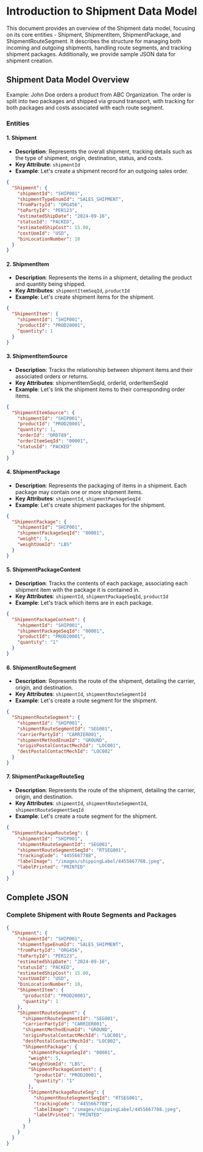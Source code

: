 # Introduction to Shipment Data Model

This document provides an overview of the Shipment data model, focusing on its core entities - Shipment, ShipmentItem, ShipmentPackage, and ShipmentRouteSegment. It describes the structure for managing both incoming and outgoing shipments, handling route segments, and tracking shipment packages. Additionally, we provide sample JSON data for shipment creation.

## Shipment Data Model Overview

Example: John Doe orders a product from ABC Organization. The order is split into two packages and shipped via ground transport, with tracking for both packages and costs associated with each route segment.

### Entities
#### 1. Shipment
- **Description**: Represents the overall shipment, tracking details such as the type of shipment, origin, destination, status, and costs.
- **Key Attribute**: `shipmentId`
- **Example**: Let's create a shipment record for an outgoing sales order.

```json
{
  "Shipment": {
    "shipmentId": "SHIP001",
    "shipmentTypeEnumId": "SALES_SHIPMENT",
    "fromPartyId": "ORG456",
    "toPartyId": "PER123",
    "estimatedShipDate": "2024-09-16",
    "statusId": "PACKED",
    "estimatedShipCost": 15.00,
    "costUomId": "USD",
    "binLocationNumber": 10
  }
}
```

#### 2. ShipmentItem
- **Description**: Represents the items in a shipment, detailing the product and quantity being shipped.
- **Key Attributes**: `shipmentItemSeqId`, `productId`
- **Example**: Let's create shipment items for the shipment.

```json
{
  "ShipmentItem": {
    "shipmentId": "SHIP001",
    "productId": "PROD20001",
    "quantity": 1
  }
}
```

#### 3. ShipmentItemSource

- **Description**: Tracks the relationship between shipment items and their associated orders or returns.
- **Key Attributes**: shipmentItemSeqId, orderId, orderItemSeqId
- **Example**: Let's link the shipment items to their corresponding order items.

```json
{
  "ShipmentItemSource": {
    "shipmentId": "SHIP001",
    "productId": "PROD20001",
    "quantity": 1,
    "orderId": "ORD789",
    "orderItemSeqId": "00001",
    "statusId": "PACKED"
  }
}
```

#### 4. ShipmentPackage

- **Description**: Represents the packaging of items in a shipment. Each package may contain one or more shipment items.
- **Key Attributes**: `shipmentId`, `shipmentPackageSeqId`
- **Example**: Let's create shipment packages for the shipment.

```json
{
  "ShipmentPackage": {
    "shipmentId": "SHIP001",
    "shipmentPackageSeqId": "00001",
    "weight": 5,
    "weightUomId": "LBS"
  }
}
```

#### 5. ShipmentPackageContent

- **Description**: Tracks the contents of each package, associating each shipment item with the package it is contained in.
- **Key Attributes**: `shipmentId`, `shipmentPackageSeqId`, `productId`
- **Example**: Let's track which items are in each package.

```json
{
  "ShipmentPackageContent": {
    "shipmentId": "SHIP001",
    "shipmentPackageSeqId": "00001",
    "productId": "PROD20001",
    "quantity": "1"
  }
}
```

#### 6. ShipmentRouteSegment

- **Description**: Represents the route of the shipment, detailing the carrier, origin, and destination.
- **Key Attributes**: `shipmentId`, `shipmentRouteSegmentId`
- **Example**: Let's create a route segment for the shipment.

```json
{
  "ShipmentRouteSegment": {
    "shipmentId": "SHIP001",
    "shipmentRouteSegmentId": "SEG001",
    "carrierPartyId": "CARRIER001",
    "shipmentMethodEnumId": "GROUND",
    "originPostalContactMechId": "LOC001",
    "destPostalContactMechId": "LOC002"
  }
}
```

#### 7. ShipmentPackageRouteSeg

- **Description**: Represents the route of the shipment, detailing the carrier, origin, and destination.
- **Key Attributes**: `shipmentId`, `shipmentRouteSegmentId`, `shipmentRouteSegmentSeqId`
- **Example**: Let's create a route segment for the shipment.

```json
{
  "ShipmentPackageRouteSeg": {
    "shipmentId": "SHIP001",
    "shipmentRouteSegmentId": "SEG001",
    "shipmentRouteSegmentSeqId": "RTSEG001",
    "trackingCode": "4455667788",
    "labelImage": "/images/shippingLabel/4455667788.jpeg",
    "labelPrinted": "PRINTED"
  }
}
```

## Complete JSON
### Complete Shipment with Route Segments and Packages

```json
{
  "Shipment": {
    "shipmentId": "SHIP001",
    "shipmentTypeEnumId": "SALES_SHIPMENT",
    "fromPartyId": "ORG456",
    "toPartyId": "PER123",
    "estimatedShipDate": "2024-09-16",
    "statusId": "PACKED",
    "estimatedShipCost": 15.00,
    "costUomId": "USD",
    "binLocationNumber": 10,
    "ShipmentItem": {
      "productId": "PROD20001",
      "quantity": 1
    },
    "ShipmentRouteSegment": {
      "shipmentRouteSegmentId": "SEG001",
      "carrierPartyId": "CARRIER001",
      "shipmentMethodEnumId": "GROUND",
      "originPostalContactMechId": "LOC001",
      "destPostalContactMechId": "LOC002",
      "ShipmentPackage": {
        "shipmentPackageSeqId": "00001",
        "weight": 5,
        "weightUomId": "LBS",
        "ShipmentPackageContent": {
          "productId": "PROD20001",
          "quantity": "1"
        },
        "ShipmentPackageRouteSeg": {
          "shipmentRouteSegmentSeqId": "RTSEG001",
          "trackingCode": "4455667788",
          "labelImage": "/images/shippingLabel/4455667788.jpeg",
          "labelPrinted": "PRINTED"
        }
      }
    }
  }
}
```